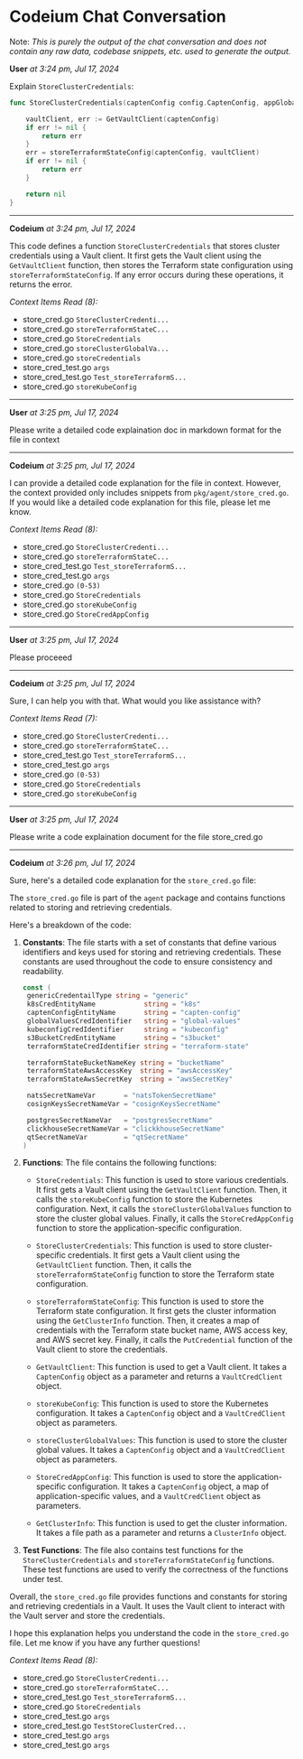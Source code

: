 # Codeium Chat Conversation

Note: _This is purely the output of the chat conversation and does not contain any raw data, codebase snippets, etc. used to generate the output._

**User** _at 3:24 pm, Jul 17, 2024_

Explain `StoreClusterCredentials`:

```go
func StoreClusterCredentials(captenConfig config.CaptenConfig, appGlobalVaules map[string]interface{}) error {

	vaultClient, err := GetVaultClient(captenConfig)
	if err != nil {
		return err
	}
	err = storeTerraformStateConfig(captenConfig, vaultClient)
	if err != nil {
		return err
	}

	return nil
}
```

---

**Codeium** _at 3:24 pm, Jul 17, 2024_

This code defines a function `StoreClusterCredentials` that stores cluster credentials using a Vault client. It first gets the Vault client using the `GetVaultClient` function, then stores the Terraform state configuration using `storeTerraformStateConfig`. If any error occurs during these operations, it returns the error.

_Context Items Read (8):_

- store_cred.go `StoreClusterCredenti...`
- store_cred.go `storeTerraformStateC...`
- store_cred.go `StoreCredentials`
- store_cred.go `storeClusterGlobalVa...`
- store_cred.go `storeCredentials`
- store_cred_test.go `args`
- store_cred_test.go `Test_storeTerraformS...`
- store_cred.go `storeKubeConfig`


---

**User** _at 3:25 pm, Jul 17, 2024_

Please write a detailed code explaination doc in markdown format for the file in context

---

**Codeium** _at 3:25 pm, Jul 17, 2024_

I can provide a detailed code explanation for the file in context. However, the context provided only includes snippets from `pkg/agent/store_cred.go`. If you would like a detailed code explanation for this file, please let me know.

_Context Items Read (8):_

- store_cred.go `StoreClusterCredenti...`
- store_cred.go `storeTerraformStateC...`
- store_cred_test.go `Test_storeTerraformS...`
- store_cred_test.go `args`
- store_cred.go `(0-53)`
- store_cred.go `StoreCredentials`
- store_cred.go `storeKubeConfig`
- store_cred.go `StoreCredAppConfig`


---

**User** _at 3:25 pm, Jul 17, 2024_

Please proceeed

---

**Codeium** _at 3:25 pm, Jul 17, 2024_

Sure, I can help you with that. What would you like assistance with?


_Context Items Read (7):_

- store_cred.go `StoreClusterCredenti...`
- store_cred.go `storeTerraformStateC...`
- store_cred_test.go `Test_storeTerraformS...`
- store_cred_test.go `args`
- store_cred.go `(0-53)`
- store_cred.go `StoreCredentials`
- store_cred.go `storeKubeConfig`


---

**User** _at 3:25 pm, Jul 17, 2024_

Please write a code explaination document for the file store_cred.go

---

**Codeium** _at 3:26 pm, Jul 17, 2024_

Sure, here's a detailed code explanation for the `store_cred.go` file:

The `store_cred.go` file is part of the `agent` package and contains functions related to storing and retrieving credentials.

Here's a breakdown of the code:

1. **Constants**: The file starts with a set of constants that define various identifiers and keys used for storing and retrieving credentials. These constants are used throughout the code to ensure consistency and readability.

   ```go
   const (
   	genericCredentailType string = "generic"
   	k8sCredEntityName            string = "k8s"
   	captenConfigEntityName       string = "capten-config"
   	globalValuesCredIdentifier   string = "global-values"
   	kubeconfigCredIdentifier     string = "kubeconfig"
   	s3BucketCredEntityName       string = "s3bucket"
   	terraformStateCredIdentifier string = "terraform-state"
   
   	terraformStateBucketNameKey string = "bucketName"
   	terraformStateAwsAccessKey  string = "awsAccessKey"
   	terraformStateAwsSecretKey  string = "awsSecretKey"
   
   	natsSecretNameVar       = "natsTokenSecretName"
   	cosignKeysSecretNameVar = "cosignKeysSecretName"
   
   	postgresSecretNameVar   = "postgresSecretName"
   	clickhouseSecretNameVar = "clickkhouseSecretName"
   	qtSecretNameVar         = "qtSecretName"
   )
   ```

2. **Functions**: The file contains the following functions:

   - `StoreCredentials`: This function is used to store various credentials. It first gets a Vault client using the `GetVaultClient` function. Then, it calls the `storeKubeConfig` function to store the Kubernetes configuration. Next, it calls the `storeClusterGlobalValues` function to store the cluster global values. Finally, it calls the `StoreCredAppConfig` function to store the application-specific configuration.

   - `StoreClusterCredentials`: This function is used to store cluster-specific credentials. It first gets a Vault client using the `GetVaultClient` function. Then, it calls the `storeTerraformStateConfig` function to store the Terraform state configuration.

   - `storeTerraformStateConfig`: This function is used to store the Terraform state configuration. It first gets the cluster information using the `GetClusterInfo` function. Then, it creates a map of credentials with the Terraform state bucket name, AWS access key, and AWS secret key. Finally, it calls the `PutCredential` function of the Vault client to store the credentials.

   - `GetVaultClient`: This function is used to get a Vault client. It takes a `CaptenConfig` object as a parameter and returns a `VaultCredClient` object.

   - `storeKubeConfig`: This function is used to store the Kubernetes configuration. It takes a `CaptenConfig` object and a `VaultCredClient` object as parameters.

   - `storeClusterGlobalValues`: This function is used to store the cluster global values. It takes a `CaptenConfig` object and a `VaultCredClient` object as parameters.

   - `StoreCredAppConfig`: This function is used to store the application-specific configuration. It takes a `CaptenConfig` object, a map of application-specific values, and a `VaultCredClient` object as parameters.

   - `GetClusterInfo`: This function is used to get the cluster information. It takes a file path as a parameter and returns a `ClusterInfo` object.

3. **Test Functions**: The file also contains test functions for the `StoreClusterCredentials` and `storeTerraformStateConfig` functions. These test functions are used to verify the correctness of the functions under test.

Overall, the `store_cred.go` file provides functions and constants for storing and retrieving credentials in a Vault. It uses the Vault client to interact with the Vault server and store the credentials.

I hope this explanation helps you understand the code in the `store_cred.go` file. Let me know if you have any further questions!


_Context Items Read (8):_

- store_cred.go `StoreClusterCredenti...`
- store_cred.go `storeTerraformStateC...`
- store_cred_test.go `Test_storeTerraformS...`
- store_cred.go `StoreCredentials`
- store_cred_test.go `args`
- store_cred_test.go `TestStoreClusterCred...`
- store_cred_test.go `args`
- store_cred_test.go `args`
